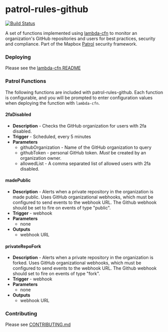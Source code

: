 # patrol-rules-github

[![Build Status](https://travis-ci.org/mapbox/patrol-rules-github.svg?branch=master)](https://travis-ci.org/mapbox/patrol-rules-github)

A set of functions implemented using [lambda-cfn](https://github.com/mapbox/lambda-cfn) to monitor an organization's GitHub repositories and users for best practices, security and compliance. Part of the Mapbox [Patrol](https://github.com/mapbox/patrol) security framework.

### Deploying

Please see the [lambda-cfn README](https://github.com/mapbox/lambda-cfn)

### Patrol Functions

The following functions are included with patrol-rules-github.  Each function is configurable, and you will be prompted to enter configuration values when deploying the function with `lambda-cfn`.

#### 2faDisabled

- **Description** - Checks the GitHub organization for users with 2fa disabled.
- **Trigger** - Scheduled, every 5 minutes
- **Parameters**
  - githubOrganization - Name of the GitHub organization to query
  - githubToken - personal GitHub token. *Must* be created by an organization owner.
  - allowedList - A comma separated list of allowed users with 2fa disabled.

#### madePublic

- **Description** - Alerts when a private repository in the organization is made public. Uses GitHub organizational webhooks, which must be configured to send events to the webhook URL. The Github webhook should be set to fire on events of type "public".
- **Trigger** -  webhook
- **Parameters**
  - none
- **Outputs**
  - webhook URL

#### privateRepoFork

- **Description** - Alerts when a private repository in the organization is forked. Uses GitHub organizational webhooks, which must be configured to send events to the webhook URL. The Github webhook should set to fire on events of type "fork".
- **Trigger** - webhook
- **Parameters**
  - none
- **Outputs**
  - webhook URL

### Contributing

Please see [CONTRIBUTING.md](CONTRIBUTING.md)
